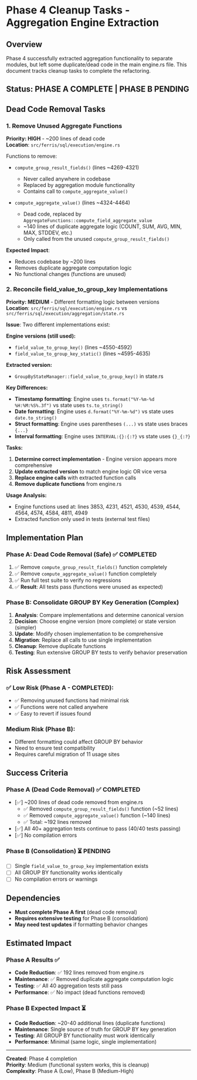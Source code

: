# Phase 4 Cleanup Tasks - Aggregation Engine Extraction

## Overview
Phase 4 successfully extracted aggregation functionality to separate modules, but left some duplicate/dead code in the main engine.rs file. This document tracks cleanup tasks to complete the refactoring.

## Status: **PHASE A COMPLETE** | **PHASE B PENDING**

## Dead Code Removal Tasks

### 1. Remove Unused Aggregate Functions
**Priority: HIGH** - ~200 lines of dead code  
**Location**: `src/ferris/sql/execution/engine.rs`

Functions to remove:
- `compute_group_result_fields()` (lines ~4269-4321)
  - Never called anywhere in codebase
  - Replaced by aggregation module functionality
  - Contains call to `compute_aggregate_value()`

- `compute_aggregate_value()` (lines ~4324-4464) 
  - Dead code, replaced by `AggregateFunctions::compute_field_aggregate_value`
  - ~140 lines of duplicate aggregate logic (COUNT, SUM, AVG, MIN, MAX, STDDEV, etc.)
  - Only called from the unused `compute_group_result_fields()`

**Expected Impact**: 
- Reduces codebase by ~200 lines
- Removes duplicate aggregate computation logic
- No functional changes (functions are unused)

### 2. Reconcile field_value_to_group_key Implementations
**Priority: MEDIUM** - Different formatting logic between versions  
**Location**: `src/ferris/sql/execution/engine.rs` vs `src/ferris/sql/execution/aggregation/state.rs`

**Issue**: Two different implementations exist:

**Engine versions (still used):**
- `field_value_to_group_key()` (lines ~4550-4592)
- `field_value_to_group_key_static()` (lines ~4595-4635)

**Extracted version:**
- `GroupByStateManager::field_value_to_group_key()` in state.rs

**Key Differences:**
- **Timestamp formatting**: Engine uses `ts.format("%Y-%m-%d %H:%M:%S%.3f")` vs state uses `ts.to_string()`
- **Date formatting**: Engine uses `d.format("%Y-%m-%d")` vs state uses `date.to_string()`  
- **Struct formatting**: Engine uses parentheses `(...)` vs state uses braces `{...}`
- **Interval formatting**: Engine uses `INTERVAL:{}:{:?}` vs state uses `{}_{:?}`

**Tasks:**
1. **Determine correct implementation** - Engine version appears more comprehensive
2. **Update extracted version** to match engine logic OR vice versa  
3. **Replace engine calls** with extracted function calls
4. **Remove duplicate functions** from engine.rs

**Usage Analysis:**
- Engine functions used at: lines 3853, 4231, 4521, 4530, 4539, 4544, 4564, 4574, 4584, 4811, 4949
- Extracted function only used in tests (external test files)

## Implementation Plan

### Phase A: Dead Code Removal (Safe) ✅ COMPLETED
1. ✅ Remove `compute_group_result_fields()` function completely
2. ✅ Remove `compute_aggregate_value()` function completely  
3. ✅ Run full test suite to verify no regressions
4. ✅ **Result**: All tests pass (functions were unused as expected)

### Phase B: Consolidate GROUP BY Key Generation (Complex)
1. **Analysis**: Compare implementations and determine canonical version
2. **Decision**: Choose engine version (more complete) or state version (simpler)
3. **Update**: Modify chosen implementation to be comprehensive
4. **Migration**: Replace all calls to use single implementation
5. **Cleanup**: Remove duplicate functions
6. **Testing**: Run extensive GROUP BY tests to verify behavior preservation

## Risk Assessment

### ✅ Low Risk (Phase A - COMPLETED):
- ✅ Removing unused functions had minimal risk
- ✅ Functions were not called anywhere
- ✅ Easy to revert if issues found

### Medium Risk (Phase B):  
- Different formatting could affect GROUP BY behavior
- Need to ensure test compatibility
- Requires careful migration of 11 usage sites

## Success Criteria

### Phase A (Dead Code Removal) ✅ COMPLETED
- [✅] ~200 lines of dead code removed from engine.rs
  - ✅ Removed `compute_group_result_fields()` function (~52 lines)
  - ✅ Removed `compute_aggregate_value()` function (~140 lines)
  - ✅ Total: ~192 lines removed
- [✅] All 40+ aggregation tests continue to pass (40/40 tests passing)
- [✅] No compilation errors

### Phase B (Consolidation) ⏳ PENDING  
- [ ] Single `field_value_to_group_key` implementation exists  
- [ ] All GROUP BY functionality works identically
- [ ] No compilation errors or warnings

## Dependencies

- **Must complete Phase A first** (dead code removal)
- **Requires extensive testing** for Phase B (consolidation)
- **May need test updates** if formatting behavior changes

## Estimated Impact

### Phase A Results ✅
- **Code Reduction**: ✅ 192 lines removed from engine.rs
- **Maintenance**: ✅ Removed duplicate aggregate computation logic  
- **Testing**: ✅ All 40 aggregation tests still pass
- **Performance**: ✅ No impact (dead functions removed)

### Phase B Expected Impact ⏳
- **Code Reduction**: ~20-40 additional lines (duplicate functions)
- **Maintenance**: Single source of truth for GROUP BY key generation  
- **Testing**: All GROUP BY functionality must work identically
- **Performance**: Minimal (same logic, single implementation)

---

**Created**: Phase 4 completion  
**Priority**: Medium (functional system works, this is cleanup)  
**Complexity**: Phase A (Low), Phase B (Medium-High)